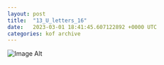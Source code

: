 ```yaml
---
layout:	post
title:	"13_U_letters_16"
date:	2023-03-01 18:41:45.607122892 +0000 UTC
categories:	kof archive
---
```


![Image Alt](https://k0f.github.io/assets/13_U_letters_16.png)